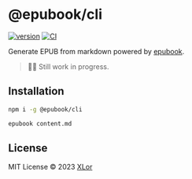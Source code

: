# @epubook/cli

[![version](https://img.shields.io/npm/v/@epubook/cli?color=rgb%2850%2C203%2C86%29&label=@epubook/cli)](https://www.npmjs.com/package/@epubook/cli) [![CI](https://github.com/yjl9903/epubook/actions/workflows/ci.yml/badge.svg)](https://github.com/yjl9903/epubook/actions/workflows/ci.yml)

Generate EPUB from markdown powered by [epubook](https://github.com/yjl9903/epubook).

> 👷‍♂️ Still work in progress.

## Installation

```bash
npm i -g @epubook/cli

epubook content.md
```

## License

MIT License © 2023 [XLor](https://github.com/yjl9903)
